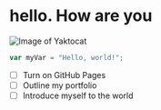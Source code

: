 # hello. How are you
![Image of Yaktocat](https://octodex.github.com/images/yaktocat.png)

``` javascript
var myVar = "Hello, world!";
```

- [ ] Turn on GitHub Pages
- [ ] Outline my portfolio
- [ ] Introduce myself to the world
